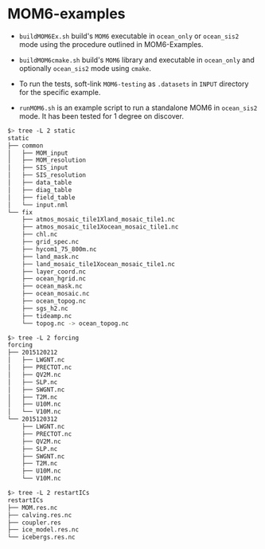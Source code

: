 # MOM6-examples

- `buildMOM6Ex.sh` build's `MOM6` executable in `ocean_only` or `ocean_sis2` mode using the procedure outlined in MOM6-Examples.
- `buildMOM6cmake.sh` build's `MOM6` library and executable in `ocean_only` and optionally `ocean_sis2` mode using `cmake`.
- To run the tests, soft-link `MOM6-testing` as `.datasets` in `INPUT` directory for the specific
example.

- `runMOM6.sh` is an example script to run a standalone MOM6 in `ocean_sis2` mode. It has been tested for 1 degree on discover.

```bash
$> tree -L 2 static
static
├── common
│   ├── MOM_input
│   ├── MOM_resolution
│   ├── SIS_input
│   ├── SIS_resolution
│   ├── data_table
│   ├── diag_table
│   ├── field_table
│   └── input.nml
└── fix
    ├── atmos_mosaic_tile1Xland_mosaic_tile1.nc
    ├── atmos_mosaic_tile1Xocean_mosaic_tile1.nc
    ├── chl.nc
    ├── grid_spec.nc
    ├── hycom1_75_800m.nc
    ├── land_mask.nc
    ├── land_mosaic_tile1Xocean_mosaic_tile1.nc
    ├── layer_coord.nc
    ├── ocean_hgrid.nc
    ├── ocean_mask.nc
    ├── ocean_mosaic.nc
    ├── ocean_topog.nc
    ├── sgs_h2.nc
    ├── tideamp.nc
    └── topog.nc -> ocean_topog.nc
```

```bash
$> tree -L 2 forcing
forcing
├── 2015120212
│   ├── LWGNT.nc
│   ├── PRECTOT.nc
│   ├── QV2M.nc
│   ├── SLP.nc
│   ├── SWGNT.nc
│   ├── T2M.nc
│   ├── U10M.nc
│   └── V10M.nc
└── 2015120312
    ├── LWGNT.nc
    ├── PRECTOT.nc
    ├── QV2M.nc
    ├── SLP.nc
    ├── SWGNT.nc
    ├── T2M.nc
    ├── U10M.nc
    └── V10M.nc
```

```bash
$> tree -L 2 restartICs
restartICs
├── MOM.res.nc
├── calving.res.nc
├── coupler.res
├── ice_model.res.nc
└── icebergs.res.nc
```
